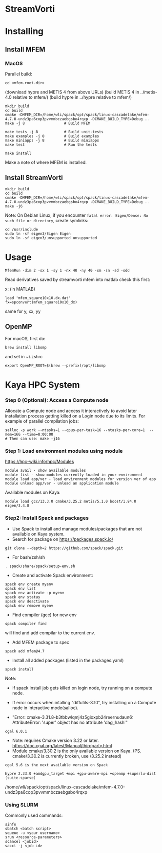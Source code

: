 # StreamVorti

# Installing

## Install MFEM

### MacOS

Parallel build:
```
cd <mfem-root-dir>
```

   (download hypre and METIS 4 from above URLs)
   (build METIS 4 in ../metis-4.0 relative to mfem/)
   (build hypre in ../hypre relative to mfem/)

```
mkdir build
cd build
cmake -DMFEM_DIR=/home/wli/spack/opt/spack/linux-cascadelake/mfem-4.7.0-undz3pa6cop3pvvmmbczaebgsbo4rqxp -DCMAKE_BUILD_TYPE=Debug ..
make -j 8                  # Build MFEM
```

```
make tests -j 8            # Build unit-tests
make examples -j 8         # Build examples
make miniapps -j 8         # Build miniapps
make test                  # Run the tests

make install
```
Make a note of where MFEM is installed.


## Install StreamVorti

```
mkdir build
cd build
cmake -DMFEM_DIR=/home/wli/spack/opt/spack/linux-cascadelake/mfem-4.7.0-undz3pa6cop3pvvmmbczaebgsbo4rqxp -DCMAKE_BUILD_TYPE=Debug ..
make -j6
```
Note: On Debian Linux, if you encounter `fatal error: Eigen/Dense: No such file or directory`, create symlinks:
```
cd /usr/include
sudo ln -sf eigen3/Eigen Eigen
sudo ln -sf eigen3/unsupported unsupported
```

# Usage

```
MfemRun -dim 2 -sx 1 -sy 1 -nx 40 -ny 40 -sm -sn -sd -sdd
```

Read derivatives saved by streamvorti mfem into matlab
check this first:

x: (in MATLAB)
```
load 'mfem_square10x10.dx.dat'
fx=spconvert(mfem_square10x10_dx)
```
same for y, xx, yy

## OpenMP

For macOS, first do:
```
brew install libomp
```
and set in ~/.zshrc
```
export OpenMP_ROOT=$(brew --prefix)/opt/libomp
```


# Kaya HPC System

### Step 0 (Optional): Access a Compute node
Allocate a Compute node and access it interactively to avoid later installation process getting killed on a Login node due to its limits. For example of parallel compilation jobs:
```
salloc -p work --ntasks=1 --cpus-per-task=16 --ntasks-per-core=1  --mem=16G --time=8:00:00
# Then can use: make -j16
```

### Step 1: Load environment modules using module

https://hpc-wiki.info/hpc/Modules

```
module avail - show available modules
module list - show modules currently loaded in your environment
module load app/ver - load environment modules for version ver of app
module unload app/ver - unload an application module
```
Available modules on Kaya:
```
module load gcc/13.3.0 cmake/3.25.2 metis/5.1.0 boost/1.84.0 eigen/3.4.0
```



### Step2: Install Spack and packages
- Use Spack to install and manage modules/packages that are not available on Kaya system.
- Search for package on https://packages.spack.io/

```
git clone --depth=2 https://github.com/spack/spack.git
```

- For bash/zsh/sh
```
. spack/share/spack/setup-env.sh
```
- Create and activate Spack environment:
```
spack env create myenv
spack env list
spack env activate -p myenv
spack env status
spack env deactivate
spack env remove myenv
```

- Find compiler (gcc) for new env
```
spack compiler find
```
will find and add compilar to the current env.

- Add MFEM package to spec
```
spack add mfem@4.7

```

- Install all added packages (listed in the packages.yaml)
```
spack install
```

Note:

- If spack install job gets killed on login node, try running on a compute node.

- If error occurs when intalling "diffutils-3.10", try installing on a Compute node in interactive mode(salloc).

- "Error: cmake-3.31.8-b3tbbwlqmj4z5gioxpb24reernudaun6: AttributeError: 'super' object has no attribute 'dag_hash'"

```
cgal 6.0.1
```
- Note: requires Cmake version 3.22 or later. https://doc.cgal.org/latest/Manual/thirdparty.html
-  Module cmake/3.30.2 is the only available version on Kaya. (PS. cmake/3.30.2 is currently broken, use /3.25.2 instead)

```
cgal 5.6 is the next available version on Spack
```





```
hypre 2.33.0 +amdgpu_target +mpi +gpu-aware-mpi +openmp +superlu-dist
(suite-sparse)
```



/home/wli/spack/opt/spack/linux-cascadelake/mfem-4.7.0-undz3pa6cop3pvvmmbczaebgsbo4rqxp

### Using SLURM
Commonly used commands:
```
sinfo
sbatch <batch script>
squeue -u <your username>
srun <resource-parameters>
scancel <jobid>
sacct -j <job id>
```


